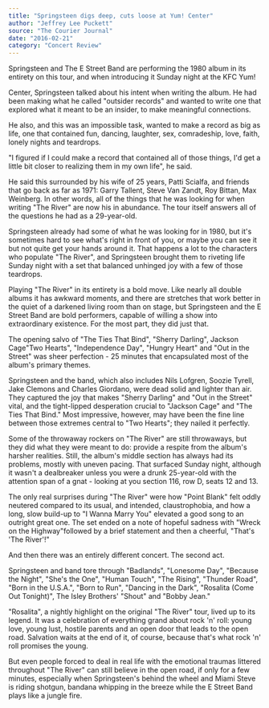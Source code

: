 ```yaml
---
title: "Springsteen digs deep, cuts loose at Yum! Center"
author: "Jeffrey Lee Puckett"
source: "The Courier Journal"
date: "2016-02-21"
category: "Concert Review"
---
```


Springsteen and The E Street Band are performing the 1980 album in its entirety on this tour, and when introducing it Sunday night at the KFC Yum!

Center, Springsteen talked about his intent when writing the album. He had been making what he called "outsider records" and wanted to write one that explored what it meant to be an insider, to make meaningful connections.

He also, and this was an impossible task, wanted to make a record as big as life, one that contained fun, dancing, laughter, sex, comradeship, love, faith, lonely nights and teardrops.

"I figured if I could make a record that contained all of those things, I'd get a little bit closer to realizing them in my own life", he said.

He said this surrounded by his wife of 25 years, Patti Scialfa, and friends that go back as far as 1971: Garry Tallent, Steve Van Zandt, Roy Bittan, Max Weinberg. In other words, all of the things that he was looking for when writing "The River" are now his in abundance. The tour itself answers all of the questions he had as a 29-year-old.

Springsteen already had some of what he was looking for in 1980, but it's sometimes hard to see what's right in front of you, or maybe you can see it but not quite get your hands around it. That happens a lot to the characters who populate "The River", and Springsteen brought them to riveting life Sunday night with a set that balanced unhinged joy with a few of those teardrops.

Playing "The River" in its entirety is a bold move. Like nearly all double albums it has awkward moments, and there are stretches that work better in the quiet of a darkened living room than on stage, but Springsteen and the E Street Band are bold performers, capable of willing a show into extraordinary existence. For the most part, they did just that.

The opening salvo of "The Ties That Bind", "Sherry Darling", Jackson Cage"Two Hearts", "Independence Day", "Hungry Heart" and "Out in the Street" was sheer perfection - 25 minutes that encapsulated most of the album's primary themes.

Springsteen and the band, which also includes Nils Lofgren, Soozie Tyrell, Jake Clemons and Charles Giordano, were dead solid and lighter than air. They captured the joy that makes "Sherry Darling" and "Out in the Street" vital, and the tight-lipped desperation crucial to "Jackson Cage" and "The Ties That Bind." Most impressive, however, may have been the fine line between those extremes central to "Two Hearts"; they nailed it perfectly.

Some of the throwaway rockers on "The River" are still throwaways, but they did what they were meant to do: provide a respite from the album's harsher realities. Still, the album's middle section has always had its problems, mostly with uneven pacing. That surfaced Sunday night, although it wasn't a dealbreaker unless you were a drunk 25-year-old with the attention span of a gnat - looking at you section 116, row D, seats 12 and 13.

The only real surprises during "The River" were how "Point Blank" felt oddly neutered compared to its usual, and intended, claustrophobia, and how a long, slow build-up to "I Wanna Marry You" elevated a good song to an outright great one. The set ended on a note of hopeful sadness with "Wreck on the Highway"followed by a brief statement and then a cheerful, "That's 'The River'!"

And then there was an entirely different concert. The second act.

Springsteen and band tore through "Badlands", "Lonesome Day", "Because the Night", "She's the One", "Human Touch", "The Rising", "Thunder Road", "Born in the U.S.A.", "Born to Run", "Dancing in the Dark", "Rosalita (Come Out Tonight)", The Isley Brothers' "Shout" and "Bobby Jean."

"Rosalita", a nightly highlight on the original "The River" tour, lived up to its legend. It was a celebration of everything grand about rock 'n' roll: young love, young lust, hostile parents and an open door that leads to the open road. Salvation waits at the end of it, of course, because that's what rock 'n' roll promises the young.

But even people forced to deal in real life with the emotional traumas littered throughout "The River" can still believe in the open road, if only for a few minutes, especially when Springsteen's behind the wheel and Miami Steve is riding shotgun, bandana whipping in the breeze while the E Street Band plays like a jungle fire.